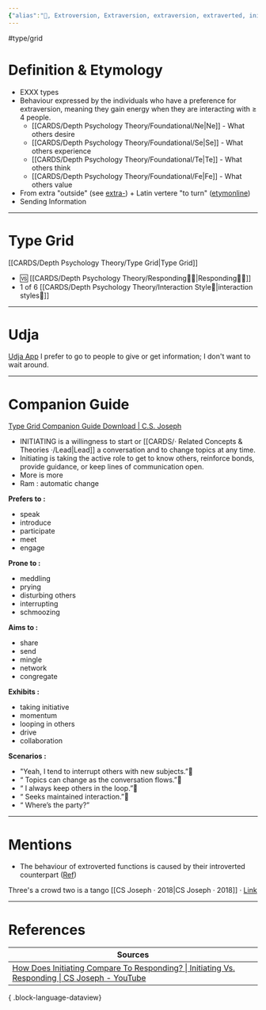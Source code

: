 ```yaml
---
{"alias":"👋, Extroversion, Extraversion, extraversion, extraverted, initiate","ref":null,"dg-publish":true,"permalink":"/cards/depth-psychology-theory/initiating/","dgPassFrontmatter":true,"created":"2023-01-01T13:14:12.804+01:00","updated":"2023-05-26T20:52:25.554+02:00"}
---
```


#type/grid 
# Definition & Etymology 
- EXXX types 
- Behaviour expressed by the individuals who have a preference for extraversion, meaning they gain energy when they are interacting with ≥ 4 people. 
	- [[CARDS/Depth Psychology Theory/Foundational/Ne\|Ne]] - What others desire 
	- [[CARDS/Depth Psychology Theory/Foundational/Se\|Se]] - What others experience 
	- [[CARDS/Depth Psychology Theory/Foundational/Te\|Te]] - What others think 
	- [[CARDS/Depth Psychology Theory/Foundational/Fe\|Fe]] - What others value 
- From extra "outside" (see [extra-](https://www.etymonline.com/word/extra-?ref=etymonline_crossreference "Etymology, meaning and definition of extra- ")) + Latin vertere "to turn" ([etymonline](https://www.etymonline.com/word/introvert))
- Sending Information 
---
# Type Grid 
[[CARDS/Depth Psychology Theory/Type Grid\|Type Grid]]
- 🆚 [[CARDS/Depth Psychology Theory/Responding🧘‍♂️\|Responding🧘‍♂️]] 
- 1 of 6 [[CARDS/Depth Psychology Theory/Interaction Style💬\|interaction styles💬]] 

---
# Udja 
[Udja App](https://www.udja.app/#/)
I prefer to go to people to give or get information; I don't want to wait around.

---
# Companion Guide 
[Type Grid Companion Guide Download | C.S. Joseph](https://csjoseph.life/type-grid-companion-guide-download/)
-   INITIATING is a willingness to start or [[CARDS/· Related Concepts & Theories ·/Lead\|Lead]] a conversation and to change topics at any time.
-   Initiating is taking the active role to get to know others, reinforce bonds, provide guidance, or keep lines of communication open.
-   More is more 
-   Ram : automatic change

**Prefers to :** 
-   speak
-   introduce
-   participate
-   meet
-   engage  
    
**Prone to :**
-   meddling
-   prying
-   disturbing others
-   interrupting
-   schmoozing  
    
**Aims to :**
-   share
-   send
-   mingle
-   network
-   congregate  
    
**Exhibits :**
-   taking initiative
-   momentum
-   looping in others
-   drive
-   collaboration  
    
**Scenarios :**
-   "Yeah, I tend to interrupt others with new subjects.”
-   “ Topics can change as the conversation flows.”
-   “ I always keep others in the loop.”
-   “ Seeks maintained interaction.”
-   “ Where’s the party?”
---
# Mentions
- The behaviour of extroverted functions is caused by their introverted counterpart ([Ref](https://csjoseph.life/the-cognitive-functions-handbook-perception-functions/))

<div class="transclusion internal-embed is-loaded"><div class="markdown-embed">



Three's a crowd two is a tango [[CS Joseph · 2018\|CS Joseph · 2018]] · [Link](https://www.youtube.com/watch?v=4mOpzAXFrK8) 

</div></div>


---
# References  
| Sources                                                                                                                                       |
| --------------------------------------------------------------------------------------------------------------------------------------------- |
| [How Does Initiating Compare To Responding? \| Initiating Vs. Responding \| CS Joseph - YouTube](https://www.youtube.com/watch?v=4mOpzAXFrK8) |

{ .block-language-dataview}
